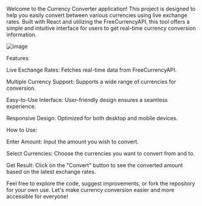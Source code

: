 Welcome to the Currency Converter application! This project is designed to help you easily convert between various currencies using live exchange rates. Built with React and utilizing the FreeCurrencyAPI, this tool offers a simple and intuitive interface for users to get real-time currency conversion information.

![image](https://github.com/user-attachments/assets/b808ae5f-076f-4a5d-b427-1e98f5204c3d)



Features:

Live Exchange Rates: Fetches real-time data from FreeCurrencyAPI.

Multiple Currency Support: Supports a wide range of currencies for conversion.

Easy-to-Use Interface: User-friendly design ensures a seamless experience.

Responsive Design: Optimized for both desktop and mobile devices.



How to Use:

Enter Amount: Input the amount you wish to convert.

Select Currencies: Choose the currencies you want to convert from and to.

Get Result: Click on the "Convert" button to see the converted amount based on the latest exchange rates.

Feel free to explore the code, suggest improvements, or fork the repository for your own use. Let's make currency conversion easier and more accessible for everyone!

